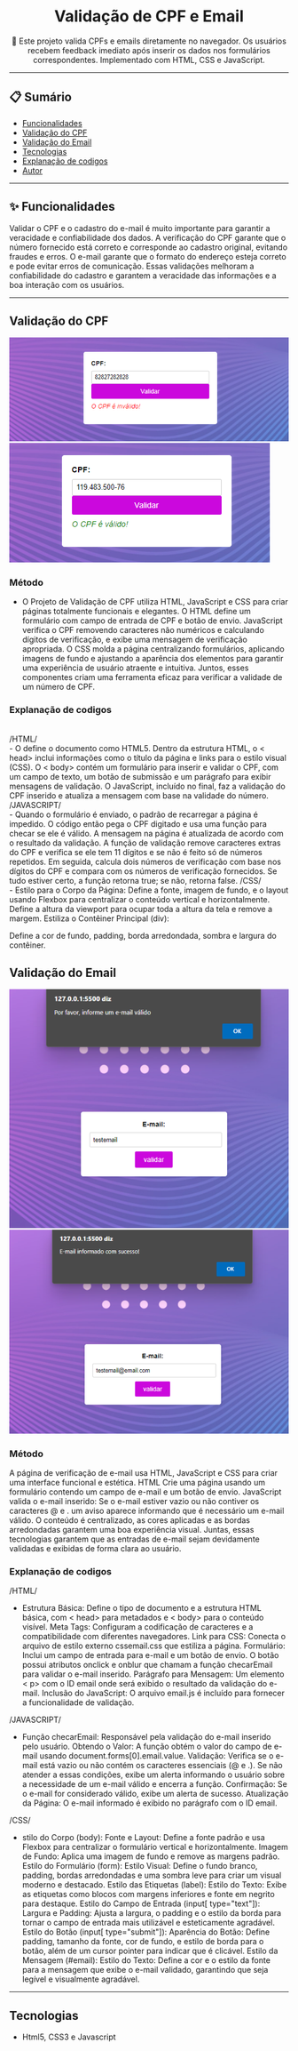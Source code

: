 <h1 align="center">Validação de CPF e Email</h1>

<p align="center">
  🚀  Este projeto valida CPFs e emails diretamente no navegador. Os usuários recebem feedback imediato após inserir os dados nos formulários correspondentes. Implementado com HTML, CSS e JavaScript.

---

## 📋 Sumário

- [Funcionalidades](#funcionalidades)
- [Validação do CPF](#Validação-do-CPF)
- [Validação do Email](#Validação-do-Email)
- [Tecnologias](#tecnologias)
- [Explanação de codigos](#Explanação-de-codigos)
- [Autor](#Autor)

---

## ✨ Funcionalidades

Validar o CPF e o cadastro do e-mail é muito importante para garantir a veracidade e confiabilidade dos dados. A verificação do CPF garante que o número fornecido está correto e corresponde ao cadastro original, evitando fraudes e erros. O e-mail garante que o formato do endereço esteja correto e pode evitar erros de comunicação. Essas validações melhoram a confiabilidade do cadastro e garantem a veracidade das informações e a boa interação com os usuários.


---

## Validação do CPF

![cpfErro](img/cpfErro.png)
![cpfCorreto](img/cpfCorreto.png)

### Método

  - O Projeto de Validação de CPF utiliza HTML, JavaScript e CSS para criar páginas totalmente funcionais e elegantes. O HTML define um formulário com campo de entrada de CPF e botão de envio. JavaScript verifica o CPF removendo caracteres não numéricos e calculando dígitos de verificação, e exibe uma mensagem de verificação apropriada. O CSS molda a página centralizando formulários, aplicando imagens de fundo e ajustando a aparência dos elementos para garantir uma experiência de usuário atraente e intuitiva. Juntos, esses componentes criam uma ferramenta eficaz para verificar a validade de um número de CPF.

### Explanação de codigos 
<br>
/HTML/ <br>
  - O <! DOCTYPE html> define o documento como HTML5. Dentro da estrutura HTML, o < head> inclui informações como o título da página e links para o estilo visual (CSS). O < body> contém um formulário para inserir e validar o CPF, com um campo de texto, um botão de submissão e um parágrafo para exibir mensagens de validação. O JavaScript, incluído no final, faz a validação do CPF inserido e atualiza a mensagem com base na validade do número.
<br>
/JAVASCRIPT/<br>
  - Quando o formulário é enviado, o padrão de recarregar a página é impedido. O código então pega o CPF digitado e usa uma função para checar se ele é válido. A mensagem na página é atualizada de acordo com o resultado da validação.
  A função de validação remove caracteres extras do CPF e verifica se ele tem 11 dígitos e se não é feito só de números repetidos. Em seguida, calcula dois números de verificação com base nos dígitos do CPF e compara com os números de verificação fornecidos. Se tudo estiver certo, a função retorna true; se não, retorna false.
/CSS/<br>
  - Estilo para o Corpo da Página: Define a fonte, imagem de fundo, e o layout usando Flexbox para centralizar o conteúdo vertical e horizontalmente.
  Define a altura da viewport para ocupar toda a altura da tela e remove a margem.
  Estiliza o Contêiner Principal (div):

  Define a cor de fundo, padding, borda arredondada, sombra e largura do contêiner.







## Validação do Email

![emailErro](img/emailErro.png)
![emailCorreto](img/emailCorreto.png)

### Método

  A página de verificação de e-mail usa HTML, JavaScript e CSS para criar uma interface funcional e estética. HTML Crie uma página usando um formulário contendo um campo de e-mail e um botão de envio. JavaScript valida o e-mail inserido: Se o e-mail estiver vazio ou não contiver os caracteres @ e . um aviso aparece informando que é necessário um e-mail válido. O conteúdo é centralizado, as cores aplicadas e as bordas arredondadas garantem uma boa experiência visual. Juntas, essas tecnologias garantem que as entradas de e-mail sejam devidamente validadas e exibidas de forma clara ao usuário.

### Explanação de codigos

/HTML/

  - Estrutura Básica: Define o tipo de documento e a estrutura HTML básica, com < head> para metadados e < body> para o conteúdo visível.
Meta Tags: Configuram a codificação de caracteres e a compatibilidade com diferentes navegadores.
Link para CSS: Conecta o arquivo de estilo externo cssemail.css que estiliza a página.
Formulário: Inclui um campo de entrada para e-mail e um botão de envio. O botão possui atributos onclick e onblur que chamam a função checarEmail para validar o e-mail inserido.
Parágrafo para Mensagem: Um elemento < p> com o ID email onde será exibido o resultado da validação do e-mail.
Inclusão do JavaScript: O arquivo email.js é incluído para fornecer a funcionalidade de validação.

/JAVASCRIPT/

  - Função checarEmail: Responsável pela validação do e-mail inserido pelo usuário.
Obtendo o Valor: A função obtém o valor do campo de e-mail usando document.forms[0].email.value.
Validação: Verifica se o e-mail está vazio ou não contém os caracteres essenciais (@ e .). Se não atender a essas condições, exibe um alerta informando o usuário sobre a necessidade de um e-mail válido e encerra a função.
Confirmação: Se o e-mail for considerado válido, exibe um alerta de sucesso.
Atualização da Página: O e-mail informado é exibido no parágrafo com o ID email.

/CSS/

  - stilo do Corpo (body):
Fonte e Layout: Define a fonte padrão e usa Flexbox para centralizar o formulário vertical e horizontalmente.
Imagem de Fundo: Aplica uma imagem de fundo e remove as margens padrão.
Estilo do Formulário (form):
Estilo Visual: Define o fundo branco, padding, bordas arredondadas e uma sombra leve para criar um visual moderno e destacado.
Estilo das Etiquetas (label):
Estilo do Texto: Exibe as etiquetas como blocos com margens inferiores e fonte em negrito para destaque.
Estilo do Campo de Entrada (input[ type="text"]):
Largura e Padding: Ajusta a largura, o padding e o estilo da borda para tornar o campo de entrada mais utilizável e esteticamente agradável.
Estilo do Botão (input[ type="submit"]):
Aparência do Botão: Define padding, tamanho da fonte, cor de fundo, e estilo de borda para o botão, além de um cursor pointer para indicar que é clicável.
Estilo da Mensagem (#email):
Estilo do Texto: Define a cor e o estilo da fonte para a mensagem que exibe o e-mail validado, garantindo que seja legível e visualmente agradável.
---

## Tecnologias

- Html5, CSS3 e Javascript




